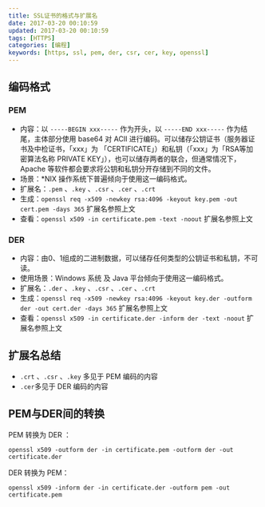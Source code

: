 ```yaml
---
title: SSL证书的格式与扩展名
date: 2017-03-20 00:10:59
updated: 2017-03-20 00:10:59
tags: [HTTPS]
categories: [编程]
keywords: [https, ssl, pem, der, csr, cer, key, openssl]
---
```


## 编码格式

### PEM

- 内容：以 `-----BEGIN xxx-----` 作为开头，以 `-----END xxx-----` 作为结尾，主体部分使用 base64 对 ACII 进行编码。可以储存公钥证书（服务器证书及中检证书，「xxx」为 「CERTIFICATE」）和私钥（「xxx」为「RSA等加密算法名称 PRIVATE KEY」），也可以储存两者的联合，但通常情况下，Apache 等软件都会要求将公钥和私钥分开存储到不同的文件。
- 场景：*NIX 操作系统下普遍倾向于使用这一编码格式。
- 扩展名：`.pem` 、`.key` 、`.csr` 、`.cer` 、`.crt`
- 生成：`openssl req -x509 -newkey rsa:4096 -keyout key.pem -out cert.pem -days 365` 扩展名参照上文
- 查看：`openssl x509 -in certificate.pem -text -noout` 扩展名参照上文

### DER

- 内容：由0、1组成的二进制数据，可以储存任何类型的公钥证书和私钥，不可读。
- 使用场景：Windows 系统 及 Java 平台倾向于使用这一编码格式。
- 扩展名：`.der` 、`.key` 、`.csr` 、`.cer` 、`.crt`
- 生成：`openssl req -x509 -newkey rsa:4096 -keyout key.der -outform der -out cert.der -days 365` 扩展名参照上文
- 查看：`openssl x509 -in certificate.der -inform der -text -noout` 扩展名参照上文

## 扩展名总结<!--more-->

- `.crt` 、`.csr` 、`.key` 多见于 PEM 编码的内容
- `.cer`多见于 DER 编码的内容

## PEM与DER间的转换

PEM 转换为 DER ：

```shell
openssl x509 -outform der -in certificate.pem -outform der -out certificate.der
```

DER 转换为 PEM：

```shell
openssl x509 -inform der -in certificate.der -outform pem -out certificate.pem
```